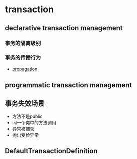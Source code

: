 # transaction

## declarative transaction management

### 事务的隔离级别

### 事务的传播行为

- [propagation](事务传播机制.md)

## programmatic transaction management

## 事务失效场景

- 方法不是public
- 同一个类中的方法调用
- 异常被捕获
- 抛出受检异常


## DefaultTransactionDefinition

